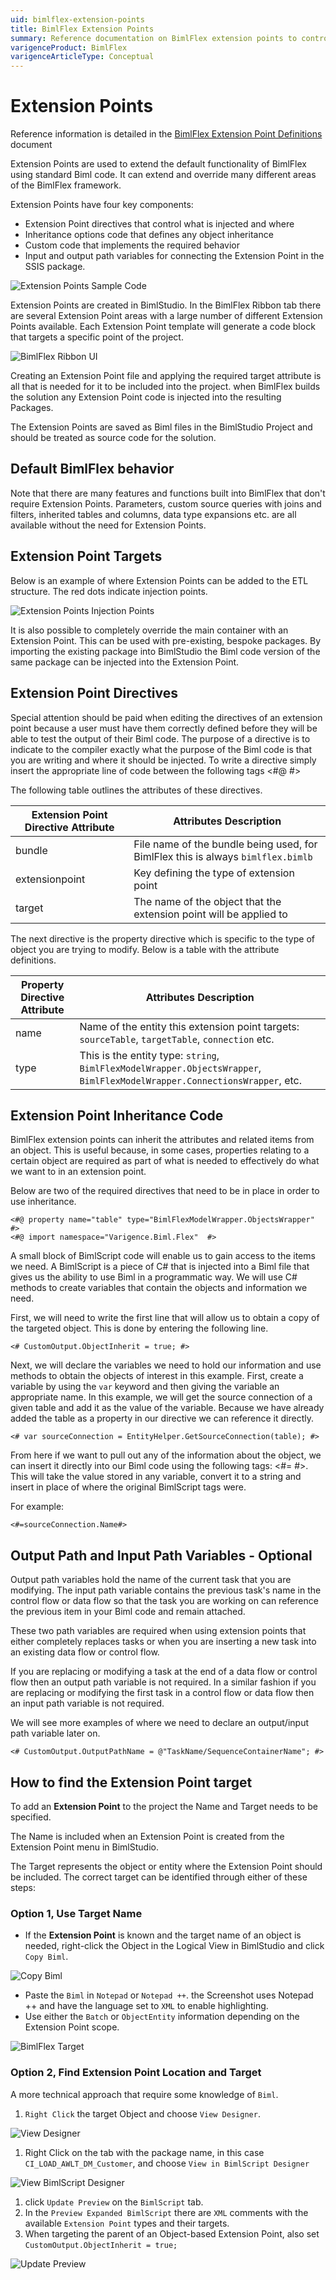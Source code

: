 ```yaml
---
uid: bimlflex-extension-points
title: BimlFlex Extension Points
summary: Reference documentation on BimlFlex extension points to control directives, inheritance, custom code, and path variables in SSIS packages
varigenceProduct: BimlFlex
varigenceArticleType: Conceptual
---
```

# Extension Points

Reference information is detailed in the [BimlFlex Extension Point Definitions](xref:bimlflex-extension-point-definitions) document

Extension Points are used to extend the default functionality of BimlFlex using standard Biml code. It can extend and override many different areas of the BimlFlex framework.

Extension Points have four key components:

* Extension Point directives that control what is injected and where
* Inheritance options code that defines any object inheritance
* Custom code that implements the required behavior
* Input and output path variables for connecting the Extension Point in the SSIS package.

![Extension Points Sample Code](../user-guide/images/bimlflex-ss-v5-extension-points-sample-code.png "Extension Points Sample Code")

Extension Points are created in BimlStudio. In the BimlFlex Ribbon tab there are several Extension Point areas with a large number of different Extension Points available. Each Extension Point template will generate a code block that targets a specific point of the project.

![BimlFlex Ribbon UI](../user-guide/images/bimlflex-ss-v5-bimlflex-ui-tab.png "BimlFlex Ribbon UI")

Creating an Extension Point file and applying the required target attribute is all that is needed for it to be included into the project. when BimlFlex builds the solution any Extension Point code is injected into the resulting Packages.

The Extension Points are saved as Biml files in the BimlStudio Project and should be treated as source code for the solution.

## Default BimlFlex behavior

Note that there are many features and functions built into BimlFlex that don't require Extension Points. Parameters, custom source queries with joins and filters, inherited tables and columns, data type expansions etc. are all available without the need for Extension Points.

## Extension Point Targets

Below is an example of where Extension Points can be added to the ETL structure. The red dots indicate injection points.

![Extension Points Injection Points](../user-guide/images/bimlflex-ss-v5-extension-points-sample-flow.png "Extension Points Injection Points")

It is also possible to completely override the main container with an Extension Point. This can be used with pre-existing, bespoke packages. By importing the existing package into BimlStudio the Biml code version of the same package can be injected into the Extension Point.

## Extension Point Directives

Special attention should be paid when editing the directives of an extension point because a user must have them correctly defined before they will be able to test the output of their Biml code. The purpose of a directive is to indicate to the compiler exactly what the purpose of the Biml code is that you are writing and where it should be injected. To write a directive simply insert the appropriate line of code between the following tags <#@ #>

The following table outlines the attributes of these directives.

| Extension Point Directive Attribute | Attributes Description |
| ----------------------------------- | ---------------------- |
| bundle                              | File name of the bundle being used, for BimlFlex this is always `bimlflex.bimlb` |
| extensionpoint                      | Key defining the type of extension point |
| target                              | The name of the object that the extension point will be applied to |

The next directive is the property directive which is specific to the type of object you are trying to modify. Below is a table with the attribute definitions.

| Property Directive Attribute | Attributes Description |
| ---------------------------- | ---------------------- |
| name                         | Name of the entity this extension point targets: `sourceTable`, `targetTable`, `connection` etc. |
| type                         | This is the entity type: `string`, `BimlFlexModelWrapper.ObjectsWrapper`, `BimlFlexModelWrapper.ConnectionsWrapper`, etc. |

## Extension Point Inheritance Code

BimlFlex extension points can inherit the attributes and related items from an object. This is useful because, in some cases, properties relating to a certain object are required as part of what is needed to effectively do what we want to in an extension point.

Below are two of the required directives that need to be in place in order to use inheritance.

```biml
<#@ property name="table" type="BimlFlexModelWrapper.ObjectsWrapper"  #>
<#@ import namespace="Varigence.Biml.Flex"  #>
```

A small block of BimlScript code will enable us to gain access to the items we need. A BimlScript is a piece of C\# that is injected into a Biml file that gives us the ability to use Biml in a programmatic way. We will use C# methods to create variables that contain the objects and information we need.

First, we will need to write the first line that will allow us to obtain a copy of the targeted object. This is done by entering the following line.

```biml
<# CustomOutput.ObjectInherit = true; #>
```

Next, we will declare the variables we need to hold our information and use methods to obtain the objects of interest in this example. First, create a variable by using the `var` keyword and then giving the variable an appropriate name. In this example, we will get the source connection of a given table and add it as the value of the variable. Because we have already added the table as a property in our directive we can reference it directly.

```biml
<# var sourceConnection = EntityHelper.GetSourceConnection(table); #>
```

From here if we want to pull out any of the information about the object, we can insert it directly into our Biml code using the following tags: <#= #>. This will take the value stored in any variable, convert it to a string and insert in place of where the original BimlScript tags were.

For example:

```biml
<#=sourceConnection.Name#>
```

## Output Path and Input Path Variables - Optional

Output path variables hold the name of the current task that you are modifying. The input path variable contains the previous task's name in the control flow or data flow so that the task you are working on can reference the previous item in your Biml code and remain attached.

These two path variables are required when using extension points that either completely replaces tasks or when you are inserting a new task into an existing data flow or control flow.

If you are replacing or modifying a task at the end of a data flow or control flow then an output path variable is not required. In a similar fashion if you are replacing or modifying the first task in a control flow or data flow then an input path variable is not required.

We will see more examples of where we need to declare an output/input path variable later on.

```Biml
<# CustomOutput.OutputPathName = @"TaskName/SequenceContainerName"; #>
```

## How to find the Extension Point target

To add an **Extension Point** to the project the Name and Target needs to be specified.

The Name is included when an Extension Point is created from the Extension Point menu in BimlStudio.

The Target represents the object or entity where the Extension Point should be included. The correct target can be identified through either of these steps:

### Option 1, Use Target Name

* If the **Extension Point** is known and the target name of an object is needed, right-click the Object in the Logical View in BimlStudio and click `Copy Biml`.

![Copy Biml](../user-guide/images/right-click-copy-biml.png "Copy Biml")

* Paste the `Biml` in `Notepad` or `Notepad ++`. the Screenshot uses Notepad ++ and have the language set to `XML` to enable highlighting.
* Use either the `Batch` or `ObjectEntity` information depending on the Extension Point scope.

![BimlFlex Target](../user-guide/images/bimlflex-package-annotations.png "BimlFlex Target")

### Option 2, Find Extension Point Location and Target

A more technical approach that require some knowledge of `Biml`.

1. `Right Click` the target Object and choose `View Designer`.

![View Designer](../user-guide/images/right-click-view-designer.png "View Designer")

1. Right Click on the tab with the package name, in this case `CI_LOAD_AWLT_DM_Customer`, and choose `View in BimlScript Designer`

![View BimlScript Designer](../user-guide/images/right-click-view-bimlscript-designer.png "View BimlScript Designer")

1. click `Update Preview` on the `BimlScript` tab.
1. In the `Preview Expanded BimlScript` there are `XML` comments with the available `Extension Point` types and their targets.
1. When targeting the parent of an Object-based Extension Point, also set `CustomOutput.ObjectInherit = true;`

![Update Preview](../user-guide/images/update-preview-extensionpoint-target.png "Update Preview")
